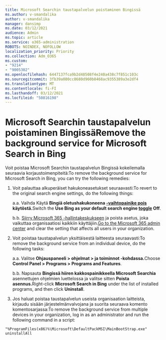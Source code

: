```yaml
---
title: Microsoft Searchin taustapalvelun poistaminen Bingissä
ms.author: v-smandalika
author: v-smandalika
manager: dansimp
ms.date: 03/12/2021
audience: Admin
ms.topic: article
ms.service: o365-administration
ROBOTS: NOINDEX, NOFOLLOW
localization_priority: Priority
ms.collection: Adm_O365
ms.custom:
- "9214"
- "9005302"
ms.openlocfilehash: 6447137fca9b2d48508f4e240a438c7f851c103c
ms.sourcegitcommit: 3fb39a080cc8680d960b8468ac9355389a3e2df4
ms.translationtype: MT
ms.contentlocale: fi-FI
ms.lasthandoff: 03/12/2021
ms.locfileid: "50816198"
---
```

# <a name="remove-the-background-service-for-microsoft-search-in-bing"></a><span data-ttu-id="63eea-102">Microsoft Searchin taustapalvelun poistaminen Bingissä</span><span class="sxs-lookup"><span data-stu-id="63eea-102">Remove the background service for Microsoft Search in Bing</span></span>

<span data-ttu-id="63eea-103">Voit poistaa Microsoft Searchin taustapalvelun Bingissä kokeilemalla seuraavia korjaustoimenpiteitä:</span><span class="sxs-lookup"><span data-stu-id="63eea-103">To remove the background service for Microsoft Search in Bing, you can try the following remedies:</span></span>

1. <span data-ttu-id="63eea-104">Voit palauttaa alkuperäiset hakukoneasetukset seuraavasti:</span><span class="sxs-lookup"><span data-stu-id="63eea-104">To revert to the original search engine settings, do the following things:</span></span>

    <span data-ttu-id="63eea-105">a.</span><span class="sxs-lookup"><span data-stu-id="63eea-105">a.</span></span> <span data-ttu-id="63eea-106">Vaihda Käytä **Bingiä oletushakukoneena [-vaihtopainike pois](https://docs.microsoft.com/deployoffice/microsoft-search-bing#change-whether-bing-is-the-default-search-engine-for-google-chrome) käytöstä.**</span><span class="sxs-lookup"><span data-stu-id="63eea-106">Switch the **Use Bing as your default search engine [toggle](https://docs.microsoft.com/deployoffice/microsoft-search-bing#change-whether-bing-is-the-default-search-engine-for-google-chrome) Off**.</span></span>

    <span data-ttu-id="63eea-107">b.</span><span class="sxs-lookup"><span data-stu-id="63eea-107">b.</span></span> <span data-ttu-id="63eea-108">[Siirry Microsoft 365 -hallintakeskukseen](https://docs.microsoft.com/deployoffice/microsoft-search-bing#configure-the-setting-in-the-microsoft-365-admin-center-to-allow-the-extension-to-be-installed) ja poista asetus, joka vaikuttaa organisaatiosi kaikkiin käyttäjiin.</span><span class="sxs-lookup"><span data-stu-id="63eea-108">[Go to the Microsoft 365 admin center](https://docs.microsoft.com/deployoffice/microsoft-search-bing#configure-the-setting-in-the-microsoft-365-admin-center-to-allow-the-extension-to-be-installed) and clear the setting that affects all users in your organization.</span></span>

2. <span data-ttu-id="63eea-109">Voit poistaa taustapalvelun yksittäisestä laitteesta seuraavasti:</span><span class="sxs-lookup"><span data-stu-id="63eea-109">To remove the background service from an individual device, do the following tasks:</span></span>

    <span data-ttu-id="63eea-110">a.</span><span class="sxs-lookup"><span data-stu-id="63eea-110">a.</span></span> <span data-ttu-id="63eea-111">Valitse **Ohjauspaneeli > ohjelmat > ja toiminnot -kohdassa.**</span><span class="sxs-lookup"><span data-stu-id="63eea-111">Choose **Control Panel > Programs > Programs and Features**.</span></span>

    <span data-ttu-id="63eea-112">b.</span><span class="sxs-lookup"><span data-stu-id="63eea-112">b.</span></span> <span data-ttu-id="63eea-113">Napsauta **Bingissä hiiren kakkospainikkeella Microsoft Searchia** asennettujen ohjelmien luettelossa ja valitse sitten **Poista asennus.**</span><span class="sxs-lookup"><span data-stu-id="63eea-113">Right-click **Microsoft Search in Bing** under the list of installed programs, and then click **Uninstall**.</span></span>

3. <span data-ttu-id="63eea-114">Jos haluat poistaa taustapalvelun useista organisaation laitteista, kirjaudu sisään järjestelmänvalvojana ja suorita seuraava komento komentosarjassa:</span><span class="sxs-lookup"><span data-stu-id="63eea-114">To remove the background service from multiple devices in your organization, log in as an administrator and run the following command in a script:</span></span> 

`"%ProgramFiles(x86)%\Microsoft\DefaultPackMSI\MainBootStrap.exe" uninstallAll`
